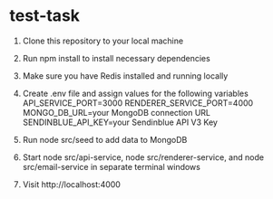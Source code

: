 # test-task
1. Clone this repository to your local machine

2. Run npm install to install necessary dependencies

3. Make sure you have Redis installed and running locally

4. Create .env file and assign values for the following variables
  API_SERVICE_PORT=3000
  RENDERER_SERVICE_PORT=4000
  MONGO_DB_URL=your MongoDB connection URL
  SENDINBLUE_API_KEY=your Sendinblue API V3 Key

5. Run node src/seed to add data to MongoDB

6. Start node src/api-service, node src/renderer-service, and node src/email-service in separate terminal windows

7. Visit http://localhost:4000
